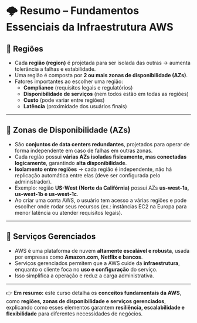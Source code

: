 # 🌩️ Resumo – Fundamentos Essenciais da Infraestrutura AWS  

## 🔹 Regiões  
- Cada **região (region)** é projetada para ser isolada das outras → aumenta tolerância a falhas e estabilidade.  
- Uma região é composta por **2 ou mais zonas de disponibilidade (AZs)**.  
- Fatores importantes ao escolher uma região:  
  - **Compliance** (requisitos legais e regulatórios)  
  - **Disponibilidade de serviços** (nem todos estão em todas as regiões)  
  - **Custo** (pode variar entre regiões)  
  - **Latência** (proximidade dos usuários finais)  

---

## 🔹 Zonas de Disponibilidade (AZs)  
- São **conjuntos de data centers redundantes**, projetados para operar de forma independente em caso de falhas em outras zonas.  
- Cada região possui **várias AZs isoladas fisicamente, mas conectadas logicamente**, garantindo **alta disponibilidade**.  
- **Isolamento entre regiões** → cada região é independente, não há replicação automática entre elas (deve ser configurada pelo administrador).  
- Exemplo: região **US-West (Norte da Califórnia)** possui AZs **us-west-1a, us-west-1b e us-west-1c**.  
- Ao criar uma conta AWS, o usuário tem acesso a várias regiões e pode escolher onde rodar seus recursos (ex.: instâncias EC2 na Europa para menor latência ou atender requisitos legais).  

---

## 🔹 Serviços Gerenciados  
- AWS é uma plataforma de nuvem **altamente escalável e robusta**, usada por empresas como **Amazon.com, Netflix e bancos**.  
- Serviços gerenciados permitem que a AWS cuide da **infraestrutura**, enquanto o cliente foca no **uso e configuração** do serviço.  
- Isso simplifica a operação e reduz a carga administrativa.  

---

👉 **Em resumo:** este curso detalha os **conceitos fundamentais da AWS**, como **regiões, zonas de disponibilidade e serviços gerenciados**, explicando como esses elementos garantem **resiliência, escalabilidade e flexibilidade** para diferentes necessidades de negócios.  
